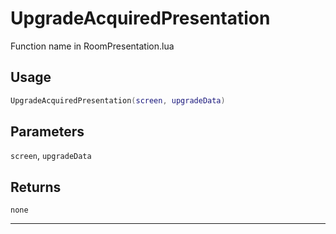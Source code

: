 # UpgradeAcquiredPresentation
Function name in RoomPresentation.lua
## Usage
```lua
UpgradeAcquiredPresentation(screen, upgradeData)
```
## Parameters
`screen`, `upgradeData`
## Returns
`none`

---